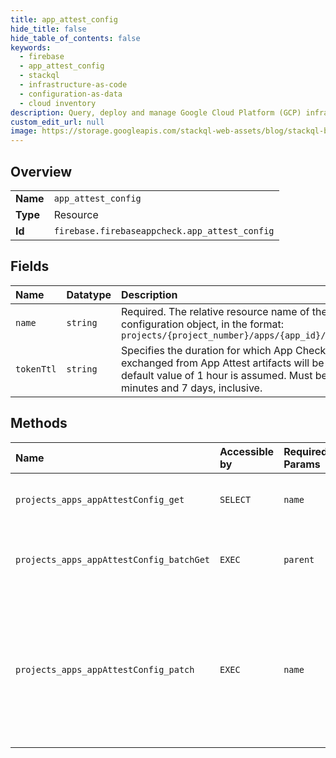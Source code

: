 ```yaml
---
title: app_attest_config
hide_title: false
hide_table_of_contents: false
keywords:
  - firebase
  - app_attest_config
  - stackql
  - infrastructure-as-code
  - configuration-as-data
  - cloud inventory
description: Query, deploy and manage Google Cloud Platform (GCP) infrastructure and resources using SQL
custom_edit_url: null
image: https://storage.googleapis.com/stackql-web-assets/blog/stackql-blog-post-featured-image.png
---
```

  
    

## Overview
<table><tbody>
<tr><td><b>Name</b></td><td><code>app_attest_config</code></td></tr>
<tr><td><b>Type</b></td><td>Resource</td></tr>
<tr><td><b>Id</b></td><td><code>firebase.firebaseappcheck.app_attest_config</code></td></tr>
</tbody></table>

## Fields
| Name | Datatype | Description |
|:-----|:---------|:------------|
| `name` | `string` | Required. The relative resource name of the App Attest configuration object, in the format: ``` projects/{project_number}/apps/{app_id}/appAttestConfig ``` |
| `tokenTtl` | `string` | Specifies the duration for which App Check tokens exchanged from App Attest artifacts will be valid. If unset, a default value of 1 hour is assumed. Must be between 30 minutes and 7 days, inclusive. |
## Methods
| Name | Accessible by | Required Params | Description |
|:-----|:--------------|:----------------|:------------|
| `projects_apps_appAttestConfig_get` | `SELECT` | `name` | Gets the AppAttestConfig for the specified app. |
| `projects_apps_appAttestConfig_batchGet` | `EXEC` | `parent` | Atomically gets the AppAttestConfigs for the specified list of apps. |
| `projects_apps_appAttestConfig_patch` | `EXEC` | `name` | Updates the AppAttestConfig for the specified app. While this configuration is incomplete or invalid, the app will be unable to exchange AppAttest tokens for App Check tokens. |
